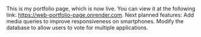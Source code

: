 This is my portfolio page, which is now live. You can view it at the following link: https://web-portfolio-page.onrender.com.
Next planned features:
Add media queries to improve responsiveness on smartphones.
Modify the database to allow users to vote for multiple applications.
